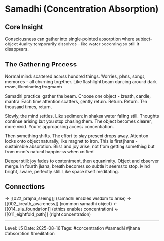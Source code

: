# Samadhi (Concentration Absorption)

## Core Insight
Consciousness can gather into single-pointed absorption where subject-object duality temporarily dissolves - like water becoming so still it disappears.

## The Gathering Process

Normal mind: scattered across hundred things. Worries, plans, songs, memories - all churning together. Like flashlight beam dancing around dark room, illuminating fragments.

Samadhi practice: gather the beam. Choose one object - breath, candle, mantra. Each time attention scatters, gently return. Return. Return. Ten thousand times, return.

Slowly, the mind settles. Like sediment in shaken water falling still. Thoughts continue arising but you stop chasing them. The object becomes clearer, more vivid. You're approaching access concentration.

Then something shifts. The effort to stay present drops away. Attention locks onto object naturally, like magnet to iron. This is first jhana - sustainable absorption. Bliss and joy arise, not from getting something but from mind's natural happiness when unified.

Deeper still: joy fades to contentment, then equanimity. Object and observer merge. In fourth jhana, breath becomes so subtle it seems to stop. Mind bright, aware, perfectly still. Like space itself meditating.

## Connections
→ [[022_prajna_seeing]] (samadhi enables wisdom to arise)
→ [[002_breath_awareness]] (common samadhi object)
← [[014_sila_foundation]] (ethics enables concentration)
← [[011_eightfold_path]] (right concentration)

---
Level: L5
Date: 2025-08-16
Tags: #concentration #samadhi #jhana #absorption #meditation
